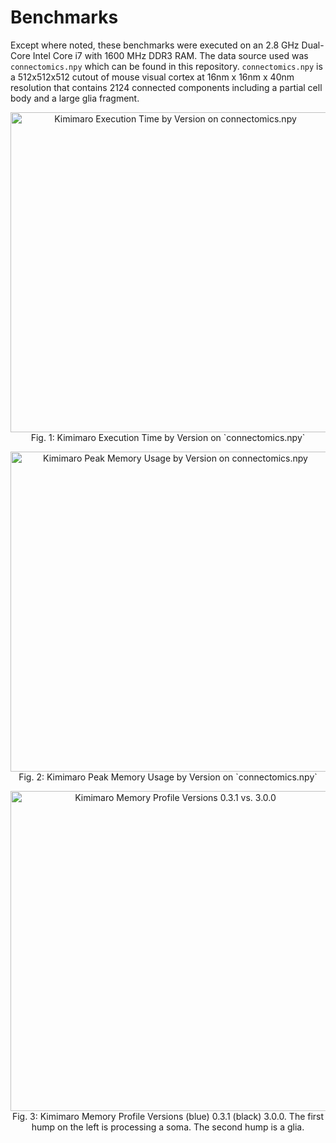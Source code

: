Benchmarks
==========

Except where noted, these benchmarks were executed on an 2.8 GHz Dual-Core Intel Core i7 with 1600 MHz DDR3 RAM. The data source used was `connectomics.npy` which can be found in this repository. `connectomics.npy` is a 512x512x512 cutout of mouse visual cortex at 16nm x 16nm x 40nm resolution that contains 2124 connected components including a partial cell body and a large glia fragment.

<p style="font-style: italics;" align="center">
<img height=512 src="https://raw.githubusercontent.com/seung-lab/kimimaro/master/benchmarks/kimimaro-execution-time-by-version.png" alt="Kimimaro Execution Time by Version on connectomics.npy" /><br>
Fig. 1: Kimimaro Execution Time by Version on `connectomics.npy`
</p>

<p style="font-style: italics;" align="center">
<img height=512 src="https://raw.githubusercontent.com/seung-lab/kimimaro/master/benchmarks/kimimaro-peak-memory-usage-by-version.png" alt="Kimimaro Peak Memory Usage by Version on connectomics.npy" /><br>
Fig. 2: Kimimaro Peak Memory Usage by Version on `connectomics.npy`
</p>

<p style="font-style: italics;" align="center">
<img height=512 src="https://raw.githubusercontent.com/seung-lab/kimimaro/master/benchmarks/kimimaro-memory-profiles-0.1.0-3.0.0.png" alt="Kimimaro Memory Profile Versions 0.3.1 vs. 3.0.0" /><br>
Fig. 3: Kimimaro Memory Profile Versions (blue) 0.3.1 (black) 3.0.0. The first hump on the left is processing a soma. The second hump is a glia.
</p>


